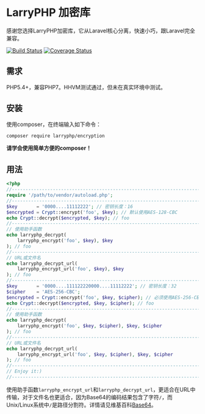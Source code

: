 LarryPHP 加密库
===================

感谢您选择LarryPHP加密库，它从Laravel核心分离，快速小巧，跟Laravel完全兼容。

[![Build Status](https://travis-ci.org/Lofanmi/encryption.svg?branch=master)](https://travis-ci.org/Lofanmi/encryption.svg)
[![Coverage Status](https://img.shields.io/codecov/c/github/Lofanmi/encryption.svg)](https://codecov.io/github/Lofanmi/encryption)

需求
------------

PHP5.4+，兼容PHP7。HHVM测试通过，但未在真实环境中测试。

安装
-------

使用composer，在终端输入如下命令：

```sh
composer require larryphp/encryption
```

**请学会使用简单方便的composer！**

用法
-----

```php
<?php
//------------------------------------------------------------------------------
require '/path/to/vendor/autoload.php';
//------------------------------------------------------------------------------
$key       = '0000....11112222'; // 密钥长度：16
$encrypted = Crypt::encrypt('foo', $key); // 默认使用AES-128-CBC
echo Crypt::decrypt($encrypted, $key); // foo
//------------------------------------------------------------------------------
// 使用助手函数
echo larryphp_decrypt(
    larryphp_encrypt('foo', $key), $key
); // foo
//------------------------------------------------------------------------------
// URL或文件名
echo larryphp_decrypt_url(
    larryphp_encrypt_url('foo', $key), $key
); // foo
//------------------------------------------------------------------------------
$key       = '0000....111122220000....11112222'; // 密钥长度：32
$cipher    = 'AES-256-CBC';
$encrypted = Crypt::encrypt('foo', $key, $cipher); // 必须使用AES-256-CBC
echo Crypt::decrypt($encrypted, $key, $cipher); // foo
//------------------------------------------------------------------------------
// 使用助手函数
echo larryphp_decrypt(
    larryphp_encrypt('foo', $key, $cipher), $key, $cipher
); // foo
//------------------------------------------------------------------------------
// URL或文件名
echo larryphp_decrypt_url(
    larryphp_encrypt_url('foo', $key, $cipher), $key, $cipher
); // foo
//------------------------------------------------------------------------------
// Enjoy it:)
//------------------------------------------------------------------------------
```
使用助手函数`larryphp_encrypt_url`和`larryphp_decrypt_url`，更适合在URL中传输，对于文件名也更适合，因为Base64的编码结果包含了字符`/`，而Unix/Linux系统中`/`是路径分割符。详情请见维基百科[Base64](https://en.wikipedia.org/wiki/Base64#RFC_3548)。
